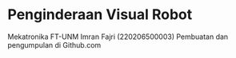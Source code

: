 # Penginderaan Visual Robot
Mekatronika FT-UNM
Imran Fajri (220206500003)
Pembuatan dan pengumpulan di Github.com
